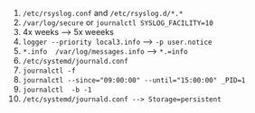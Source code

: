 1. `/etc/rsyslog.conf` and `/etc/rsyslog.d/*.*`
2. `/var/log/secure` or `journalctl SYSLOG_FACILITY=10`
3. 4x weeks --> 5x weeeks
4. `logger --priority local3.info` --> `-p user.notice`
5. `*.info  /var/log/messages.info` --> `*.=info`
6. `/etc/systemd/journald.conf`
7. `journalctl -f`
8. `journalctl --since="09:00:00" --until="15:00:00" _PID=1`
9. `journalctl  -b -1`
10. `/etc/systemd/journald.conf --> Storage=persistent `
